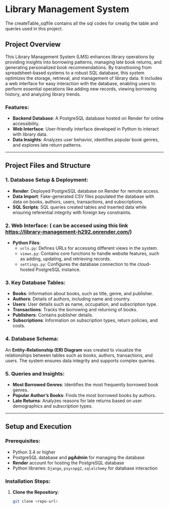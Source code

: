 # Library Management System
The createTable_sqlfile contains all the sql codes for creatig the table and queries used in this project.
## Project Overview
This Library Management System (LMS) enhances library operations by providing insights into borrowing patterns, managing late book returns, and generating personalized book recommendations. By transitioning from spreadsheet-based systems to a robust SQL database, this system optimizes the storage, retrieval, and management of library data. It includes a web interface for easy interaction with the database, enabling users to perform essential operations like adding new records, viewing borrowing history, and analyzing library trends.

### Features:
- **Backend Database**: A PostgreSQL database hosted on Render for online accessibility.
- **Web Interface**: User-friendly interface developed in Python to interact with library data.
- **Data Insights**: Analyzes user behavior, identifies popular book genres, and explores late return patterns.

---

## Project Files and Structure

### 1. **Database Setup & Deployment**:
- **Render**: Deployed PostgreSQL database on Render for remote access.
- **Data Import**: Fake-generated CSV files populated the database with data on books, authors, users, transactions, and subscriptions.
- **SQL Scripts**: SQL queries created tables and inserted data while ensuring referential integrity with foreign key constraints.

### 2. **Web Interface**: ( can be accesed using this link https://library-management-h292.onrender.com/)
- **Python Files**:
  - `urls.py`: Defines URLs for accessing different views in the system.
  - `views.py`: Contains core functions to handle website features, such as adding, updating, and retrieving records.
  - `settings.py`: Configures the database connection to the cloud-hosted PostgreSQL instance.

### 3. **Key Database Tables**:
- **Books**: Information about books, such as title, genre, and publisher.
- **Authors**: Details of authors, including name and country.
- **Users**: User details such as name, occupation, and subscription type.
- **Transactions**: Tracks the borrowing and returning of books.
- **Publishers**: Contains publisher details.
- **Subscriptions**: Information on subscription types, return policies, and costs.

### 4. **Database Schema**:
An **Entity-Relationship (ER) Diagram** was created to visualize the relationships between tables such as books, authors, transactions, and users. The system ensures data integrity and supports complex queries.

### 5. **Queries and Insights**:
- **Most Borrowed Genres**: Identifies the most frequently borrowed book genres.
- **Popular Author’s Books**: Finds the most borrowed books by authors.
- **Late Returns**: Analyzes reasons for late returns based on user demographics and subscription types.

---

## Setup and Execution

### Prerequisites:
- Python 3.4 or higher
- PostgreSQL database and **pgAdmin** for managing the database
- **Render** account for hosting the PostgreSQL database
- Python libraries: `Django`, `psycopg2`, `sqlalchemy` for database interaction

### Installation Steps:
1. **Clone the Repository**:
   ```bash
   git clone <repo-url>
